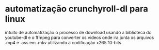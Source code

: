 # automatização crunchyroll-dl para linux

intuito de automatização o processo de download usando a biblioteca do youtube-dl e o ffmpeg para converter os videos onde ira junta os arquivos .mp4 e .ass em .mkv utilizando a codificação x265 10-bits
